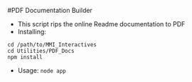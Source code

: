 #PDF Documentation Builder
* This script rips the online Readme documentation to PDF
* Installing:
```
cd /path/to/MMI_Interactives 
cd Utilities/PDF_Docs
npm install
```
* Usage:
``` node app ```
